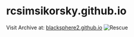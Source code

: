 # rcsimsikorsky.github.io

Visit Archive at: [blacksphere2.github.io](blacksphere2.github.io)
![Rescue](https://upload.wikimedia.org/wikipedia/commons/thumb/6/6e/Sikorsky_YH-5A_USAF.jpg/800px-Sikorsky_YH-5A_USAF.jpg)


